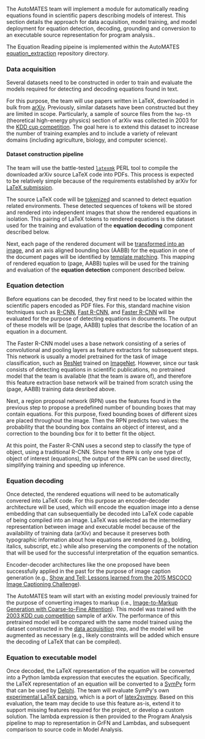The AutoMATES team will implement a module for automatically reading
equations found in scientific papers describing models of interest.
This section details the approach for data acquisition, model
training, and model deployment for equation detection, decoding,
grounding and conversion to an executable source representation for
program analysis..

The Equation Reading pipeine is implemented within the AutoMATES
[equation_extraction](https://github.com/ml4ai/automates/tree/master/equation_extraction)
repository directory.

### Data acquisition

Several datasets need to be constructed in order to train and evaluate
the models required for detecting and decoding equations found in
text.

For this purpose, the team will use papers written in LaTeX, downloaded
in bulk from [arXiv](https://arxiv.org/help/bulk_data_s3). Previously,
similar datasets have been constructed but they are limited in scope.
Particularly, a sample of source files from the `hep-th` (theoretical
high-energy physics) section of arXiv was collected in 2003 for the [KDD
cup competition].  The goal here is to extend this dataset to increase
the number of training examples and to include a variety of relevant
domains (including agriculture, biology, and computer science).

#### Dataset construction pipeline

The team will use the battle-tested
[`latexmk`](https://mg.readthedocs.io/latexmk.html) PERL tool to compile
the downloaded arXiv source LaTeX code into PDFs.  This process is
expected to be relatively simple because of the requirements established
by arXiv for [LaTeX submission](https://arxiv.org/help/submit_tex).

The source LaTeX code will be
[tokenized](https://github.com/tiarno/plastex) and scanned to detect
equation related environments. These detected sequences of tokens will
be stored and rendered into independent images that show the rendered
equations in isolation. This pairing of LaTeX tokens to rendered
equations is the dataset used for the training and evaluation of the
**equation decoding** component described below.

Next, each page of the rendered document will be [transformed into an
image](https://github.com/Belval/pdf2image), and an axis aligned
bounding box (AABB) for the equation in one of the document pages will
be identified by [template matching].  This mapping of rendered equation
to (page, AABB) tuples will be used for the training and evaluation of
the **equation detection** component described below.

### Equation detection

Before equations can be decoded, they first need to be located within
the scientific papers encoded as PDF files.  For this, standard machine
vision techniques such as [R-CNN], [Fast R-CNN], and [Faster R-CNN] will
be evaluated for the purpose of detecting equations in documents.  The
output of these models will be (page, AABB) tuples that describe the
location of an equation in a document.

The Faster R-CNN model uses a base network consisting of a series of
convolutional and pooling layers as feature extractors for subsequent
steps. This network is usually a model pretrained for the task of image
classification, such as [ResNet](https://arxiv.org/abs/1512.03385)
trained on [ImageNet](http://www.image-net.org/). However, since our
task consists of detecting equations in scientific publications, no
pretrained model that the team is available (that the team is aware of),
and therefore this feature extraction base network will be trained from
scratch using the (page, AABB) training data desribed above.

Next, a region proposal network (RPN) uses the features found in the
previous step to propose a predefined number of bounding boxes that
may contain equations. For this purpose, fixed bounding boxes of
different sizes are placed throughout the image. Then the RPN predicts
two values: the probability that the bounding box contains an object
of interest, and a correction to the bounding box for it to better fit
the object.

At this point, the Faster R-CNN uses a second step to classify the
type of object, using a traditional R-CNN. Since here there is only
one type of object of interest (equations), the output of the RPN can
be used directly, simplifying training and speeding up inference.

### Equation decoding

Once detected, the rendered equations will need to be automatically
convered into LaTeX code.  For this purpose an encoder-decoder
architecture will be used, which will encode the equation image into a
dense embedding that can subsequentially be decoded into LaTeX code
capable of being compiled into an image. LaTeX was selected as the
intermediary representation between image and executable model because
of the availability of training data (arXiv) and because it preserves
both typographic information about how equations are rendered (e.g.,
bolding, italics, subscript, etc.) while also preserving the components
of the notation that will be used for the successful interpretation of
the equation semantics.


Encoder-decoder architectures like the one proposed have been
successfully applied in the past for the purpose of image caption
generation (e.g., [Show and Tell: Lessons learned from the 2015 MSCOCO
Image Captioning Challenge](https://arxiv.org/abs/1609.06647)).

The AutoMATES team will start with an existing model previously
trained for the purpose of converting images to markup (i.e.,
[Image-to-Markup Generation with Coarse-to-Fine
Attention](https://arxiv.org/abs/1609.04938)).  This model was trained
with the [2003 KDD cup
competition](http://www.cs.cornell.edu/projects/kddcup/datasets.html)
sample of arXiv. The performance of this pretrained model will be
compared with the same model trained using the dataset constructed in
the [data acquisition](#data-acquisition) step, and the model will be
augmented as necessary (e.g., likely constraints will be added which
ensure the decoding of LaTeX that can be compiled).


### Equation to executable model

Once decoded, the LaTeX representation of the equation will be converted
into a Python lambda expression that executes the equation.  Specifically,
the LaTeX representation of an equation will be converted to a
[SymPy](https://www.sympy.org/en/index.html) form that can be used by
[Delphi](https://github.com/ml4ai/delphi). The team will evaluate
SymPy's own [experimental LaTeX
parsing](https://docs.sympy.org/latest/modules/parsing.html#experimental-latex-parsing),
which is a port of
[latex2sympy](https://github.com/augustt198/latex2sympy).  Based on this
evaluation, the team may decide to use this feature as-is, extend it to
support missing features required for the project, or develop a custom
solution.  The lambda expression is then provided to the Program
Analysis pipeline to map to representation in GrFN and Lambdas, and
subsequent comparison to source code in Model Analysis.

[KDD cup competition]: http://www.cs.cornell.edu/projects/kddcup/datasets.html
[template matching]: https://docs.opencv.org/4.0.0/df/dfb/group__imgproc__object.html
[R-CNN]: https://arxiv.org/abs/1311.2524
[Fast R-CNN]: https://arxiv.org/abs/1504.08083
[Faster R-CNN]: https://arxiv.org/abs/1506.01497
